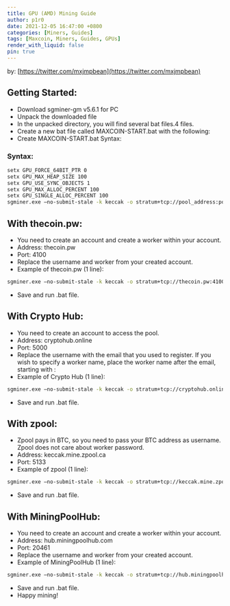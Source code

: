 ```yaml
---
title: GPU (AMD) Mining Guide
author: p1r0
date: 2021-12-05 16:47:00 +0800
categories: [Miners, Guides]
tags: [Maxcoin, Miners, Guides, GPUs]
render_with_liquid: false
pin: true
---
```


by: [https://twitter.com/mxjmpbean](https://twitter.com/mxjmpbean)

## Getting Started:

- Download sgminer-gm v5.6.1 for PC
- Unpack the downloaded file
- In the unpacked directory, you will find several bat files.4 files.
- Create a new bat file called MAXCOIN-START.bat with the following:
- Create MAXCOIN-START.bat Syntax:

### Syntax:

```sh
setx GPU_FORCE_64BIT_PTR 0
setx GPU_MAX_HEAP_SIZE 100
setx GPU_USE_SYNC_OBJECTS 1
setx GPU_MAX_ALLOC_PERCENT 100
setx GPU_SINGLE_ALLOC_PERCENT 100
sgminer.exe –no-submit-stale -k keccak -o stratum+tcp://pool_address:port -u user.worker -p worker_password
```

## With thecoin.pw:

- You need to create an account and create a worker within your account.
- Address: thecoin.pw
- Port: 4100
- Replace the username and worker from your created account.
- Example of thecoin.pw (1 line):

```sh
sgminer.exe –no-submit-stale -k keccak -o stratum+tcp://thecoin.pw:4100 -u user.worker -p worker_password
```
- Save and run .bat file.


## With Crypto Hub:

- You need to create an account to access the pool.
- Address: cryptohub.online
- Port: 5000
- Replace the username with the email that you used to register. If you wish to specify a worker name, place the worker name after the email, starting with :
- Example of Crypto Hub (1 line):
```sh
sgminer.exe –no-submit-stale -k keccak -o stratum+tcp://cryptohub.online:5000 -u user@email.com:worker_name -p x
```
- Save and run .bat file.

## With zpool:

- Zpool pays in BTC, so you need to pass your BTC address as username. Zpool does not care about worker password.
- Address: keccak.mine.zpool.ca
- Port: 5133
- Example of zpool (1 line):
```sh
sgminer.exe –no-submit-stale -k keccak -o stratum+tcp://keccak.mine.zpool.ca:5133 -u 18QDfuLJnEyHbCvioD39CkuhKZzMUDrRFS -p x
```
- Save and run .bat file.

## With MiningPoolHub:

- You need to create an account and create a worker within your account.
- Address: hub.miningpoolhub.com
- Port: 20461
- Replace the username and worker from your created account.
- Example of MiningPoolHub (1 line):
```sh
sgminer.exe –no-submit-stale -k keccak -o stratum+tcp://hub.miningpoolhub.com:20461 -u user.worker -p worker_password
```
- Save and run .bat file.
- Happy mining!

